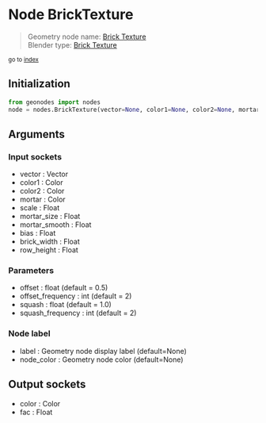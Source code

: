 
# Node BrickTexture

> Geometry node name: [Brick Texture](https://docs.blender.org/manual/en/latest/modeling/geometry_nodes/texture/brick.html)<br>
  Blender type: [Brick Texture](https://docs.blender.org/api/current/bpy.types.ShaderNodeTexBrick.html)
  
<sub>go to [index](/docs/index.md)</sub>

## Initialization

```python
from geonodes import nodes
node = nodes.BrickTexture(vector=None, color1=None, color2=None, mortar=None, scale=None, mortar_size=None, mortar_smooth=None, bias=None, brick_width=None, row_height=None, offset=0.5, offset_frequency=2, squash=1.0, squash_frequency=2, label=None, node_color=None)
```



## Arguments


### Input sockets

- vector : Vector
- color1 : Color
- color2 : Color
- mortar : Color
- scale : Float
- mortar_size : Float
- mortar_smooth : Float
- bias : Float
- brick_width : Float
- row_height : Float

### Parameters

- offset : float (default = 0.5)
- offset_frequency : int (default = 2)
- squash : float (default = 1.0)
- squash_frequency : int (default = 2)

### Node label

- label : Geometry node display label (default=None)
- node_color : Geometry node color (default=None)

## Output sockets

- color : Color
- fac : Float
